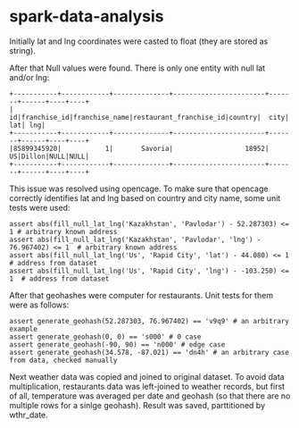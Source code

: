 # spark-data-analysis
Initially lat and lng coordinates were casted to float (they are stored as string).

After that Null values were found. There is only one entity with null lat and/or lng:
```
+-----------+------------+--------------+-----------------------+-------+------+----+----+
|         id|franchise_id|franchise_name|restaurant_franchise_id|country|  city| lat| lng|
+-----------+------------+--------------+-----------------------+-------+------+----+----+
|85899345920|           1|       Savoria|                  18952|     US|Dillon|NULL|NULL|
+-----------+------------+--------------+-----------------------+-------+------+----+----+
```

This issue was resolved using opencage. To make sure that opencage correctly identifies lat and lng based on country and city name, some unit tests were used:
```
assert abs(fill_null_lat_lng('Kazakhstan', 'Pavlodar') - 52.287303) <= 1 # arbitrary known address
assert abs(fill_null_lat_lng('Kazakhstan', 'Pavlodar', 'lng') - 76.967402) <= 1  # arbitrary known address
assert abs(fill_null_lat_lng('Us', 'Rapid City', 'lat') - 44.080) <= 1  # address from dataset
assert abs(fill_null_lat_lng('Us', 'Rapid City', 'lng') - -103.250) <= 1  # address from dataset
```

After that geohashes were computer for restaurants. Unit tests for them were as follows:
```
assert generate_geohash(52.287303, 76.967402) == 'v9q9' # an arbitrary example
assert generate_geohash(0, 0) == 's000' # 0 case
assert generate_geohash(-90, 90) == 'n000' # edge case
assert generate_geohash(34.578, -87.021) == 'dn4h' # an arbitrary case from data, checked manually
```

Next weather data was copied and joined to original dataset. To avoid data multiplication, restaurants data was left-joined to weather records, but first of all, temperature was averaged per date and geohash (so that there are no multiple rows for a sinlge geohash).
Result was saved, parttitioned by wthr_date.
